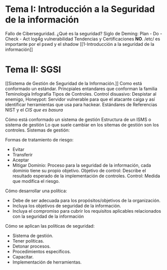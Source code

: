 # Tema I: Introducción a la Seguridad de la información
Fallo de Ciberseguridad.
¿Qué es la seguridad?
Siglo de Deming: Plan - Do - Check - Act log4g vulnerabilidad
Tendencias y Certificaciones **NO**.
/etc/ es importante por el pswd y el shadow
[[1-Introducción a la seguridad de la información]]
# **Tema II:** SGSI
[[Sistema de Gestión de Seguridad de la Información.]]
Como está conformado un estándar.
Princpiales entandares que conforman la familia
Teminología
Infografía
Tipos de Controles.
Control disuasivo: Despistar al enemigo, Honeypot: Servidor vulnerable para que el atacante caiga y así identificar herramientas que usa para hackear.
Estándares de Referencias NIST y el _CIS que es basura_

Cómo está conformado un sistema de gestión
Estructura de un ISMS o sistema de gestión
Lo que suele cambiar en los sitemas de gestión son los controles.
Sistemas de gestión: 

Formas de tratamiento de riesgo:
- Evitar
- Transferir
- Aceptar 
- Mitigar
 Dominio: Proceso para la seguridad de la información, cada dominio tiene su propio objetivo.
Objetivo de control: Describe el resultado esperado de la implementación de controles.
Control: Medida que modifica el riesgo.

Cómo desarrollar una política: 
- Debe de ser adecuada para los propósitos/objetivos de la organización.
- Incluya los objetivos de seguridad de la información.
- Incluya el compromiso para cubrir los requisitos aplicables relacionados con la seguridad de la información


Cómo se aplican las políticas de seguridad:
- Sistema de gestión.
- Tener políticas.
- Detonar procesos.
- Procedimientos específicos.
- Capacitar.
- Implementación de herramientas.
